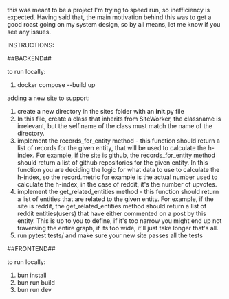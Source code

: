 

this was meant to be a project I'm trying to speed run, so inefficiency is expected. Having said that, the main motivation behind this was to get a good roast going on my system design, so by all means, let me know if you see any issues.



INSTRUCTIONS: 



##BACKEND## 

to run locally:

1. docker compose --build up 

adding a new site to support:


1. create a new directory in the sites folder with an __init__.py file
2. In this file, create a class that inherits from SiteWorker, the classname is irrelevant, but the self.name of the class must match the name of the directory.
3. implement the records_for_entity method - this function should return a list of records for the given entity, that will be used to calculate the h-index. For example, if the site is github, the records_for_entity method should return a list of github repositories for the given entity. In this function you are deciding the logic for what data to use to calculate the h-index, so the record.metric for example is the actual number used to calculate the h-index, in the case of reddit, it's the number of upvotes.
4. implement the get_related_entities method - this function should return a list of entities that are related to the given entity. For example, if the site is reddit, the get_related_entities method should return a list of reddit entities(users) that have either commented on a post by this entity. This is up to you to define, if it's too narrow you might end up not traversing the entire graph, if its too wide, it'll just take longer that's all. 
5. run pytest tests/ and make sure your new site passes all the tests



##FRONTEND## 

to run locally: 

1. bun install 
2. bun run build 
3. bun run dev 